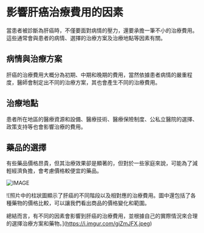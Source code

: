 # 影響肝癌治療費用的因素

當患者被診斷為肝癌時，不僅要面對病情的壓力，還要承擔一筆不小的治療費用。這些通常會與患者的病情、選擇的治療方案及治療地點等因素有關。

## 病情與治療方案
肝癌的治療費用大概分為初期、中期和晚期的費用，當然依據患者病情的嚴重程度，醫師會制定出不同的治療方案，其也會產生不同的治療費用。

## 治療地點
患者所在地區的醫療資源和設備、醫療技術、醫療保險制度、公私立醫院的選擇、政策支持等也會影響治療的費用。

## 藥品的選擇
有些藥品價格昂貴，但其治療效果卻是顯著的，但對於一些家庭來說，可能為了減輕經濟負擔，會考慮價格較便宜的藥品。

![IMAGE](https://i.imgur.com/nfkhQWi.jpeg)

![照片中的柱狀圖顯示了肝癌的不同階段以及相對應的治療費用。圖中還包括了各種藥物的價格比較，可以讓我們看出商品的價格變化和範圍。

總結而言，有不同的因素會影響到肝癌的治療費用，並根據自己的實際情況來合理的選擇治療方案和藥物。](https://i.imgur.com/giZmJFX.jpeg)